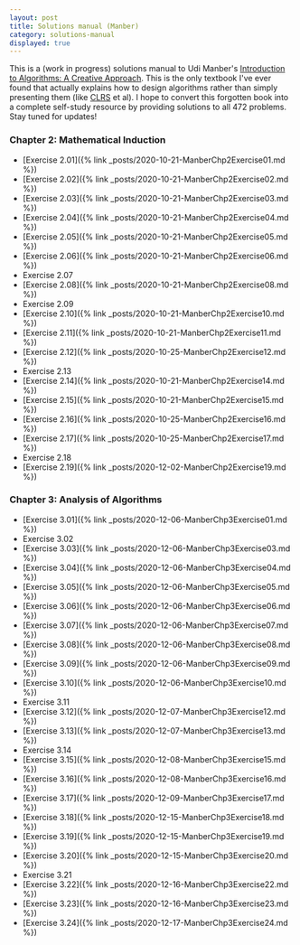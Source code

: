 ```yaml
---
layout: post
title: Solutions manual (Manber)
category: solutions-manual
displayed: true
---
```


This is a (work in progress) solutions manual to Udi Manber's [Introduction to Algorithms: A Creative Approach](https://www.amazon.com/Introduction-Algorithms-Creative-Udi-Manber/dp/0201120372/ref=sr_1_1?dchild=1&keywords=Manber+algorithms&qid=1603154131&sr=8-1). This is the only textbook I've ever found that actually explains how to design algorithms rather than simply presenting them (like [CLRS](https://www.amazon.com/Introduction-Algorithms-3rd-MIT-Press/dp/0262033844) et al). I hope to convert this forgotten book into a complete self-study resource by providing solutions to all 472 problems. Stay tuned for updates!

### Chapter 2: Mathematical Induction

- [Exercise 2.01]({% link _posts/2020-10-21-ManberChp2Exercise01.md %})
- [Exercise 2.02]({% link _posts/2020-10-21-ManberChp2Exercise02.md %})
- [Exercise 2.03]({% link _posts/2020-10-21-ManberChp2Exercise03.md %})
- [Exercise 2.04]({% link _posts/2020-10-21-ManberChp2Exercise04.md %})
- [Exercise 2.05]({% link _posts/2020-10-21-ManberChp2Exercise05.md %})
- [Exercise 2.06]({% link _posts/2020-10-21-ManberChp2Exercise06.md %})
- Exercise 2.07
- [Exercise 2.08]({% link _posts/2020-10-21-ManberChp2Exercise08.md %})
- Exercise 2.09
- [Exercise 2.10]({% link _posts/2020-10-21-ManberChp2Exercise10.md %})
- [Exercise 2.11]({% link _posts/2020-10-21-ManberChp2Exercise11.md %})
- [Exercise 2.12]({% link _posts/2020-10-25-ManberChp2Exercise12.md %})
- Exercise 2.13
- [Exercise 2.14]({% link _posts/2020-10-21-ManberChp2Exercise14.md %})
- [Exercise 2.15]({% link _posts/2020-10-21-ManberChp2Exercise15.md %})
- [Exercise 2.16]({% link _posts/2020-10-25-ManberChp2Exercise16.md %})
- [Exercise 2.17]({% link _posts/2020-10-25-ManberChp2Exercise17.md %})
- Exercise 2.18
- [Exercise 2.19]({% link _posts/2020-12-02-ManberChp2Exercise19.md %})

### Chapter 3: Analysis of Algorithms

- [Exercise 3.01]({% link _posts/2020-12-06-ManberChp3Exercise01.md %})
- Exercise 3.02
- [Exercise 3.03]({% link _posts/2020-12-06-ManberChp3Exercise03.md %})
- [Exercise 3.04]({% link _posts/2020-12-06-ManberChp3Exercise04.md %})
- [Exercise 3.05]({% link _posts/2020-12-06-ManberChp3Exercise05.md %})
- [Exercise 3.06]({% link _posts/2020-12-06-ManberChp3Exercise06.md %})
- [Exercise 3.07]({% link _posts/2020-12-06-ManberChp3Exercise07.md %})
- [Exercise 3.08]({% link _posts/2020-12-06-ManberChp3Exercise08.md %})
- [Exercise 3.09]({% link _posts/2020-12-06-ManberChp3Exercise09.md %})
- [Exercise 3.10]({% link _posts/2020-12-06-ManberChp3Exercise10.md %})
- Exercise 3.11
- [Exercise 3.12]({% link _posts/2020-12-07-ManberChp3Exercise12.md %})
- [Exercise 3.13]({% link _posts/2020-12-07-ManberChp3Exercise13.md %})
- Exercise 3.14
- [Exercise 3.15]({% link _posts/2020-12-08-ManberChp3Exercise15.md %})
- [Exercise 3.16]({% link _posts/2020-12-08-ManberChp3Exercise16.md %})
- [Exercise 3.17]({% link _posts/2020-12-09-ManberChp3Exercise17.md %})
- [Exercise 3.18]({% link _posts/2020-12-15-ManberChp3Exercise18.md %})
- [Exercise 3.19]({% link _posts/2020-12-15-ManberChp3Exercise19.md %})
- [Exercise 3.20]({% link _posts/2020-12-15-ManberChp3Exercise20.md %})
- Exercise 3.21
- [Exercise 3.22]({% link _posts/2020-12-16-ManberChp3Exercise22.md %})
- [Exercise 3.23]({% link _posts/2020-12-16-ManberChp3Exercise23.md %})
- [Exercise 3.24]({% link _posts/2020-12-17-ManberChp3Exercise24.md %})